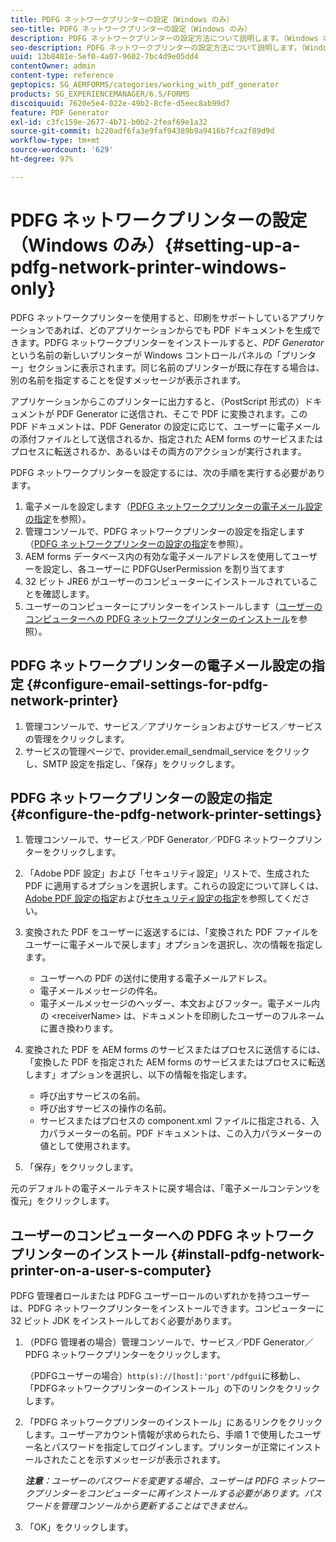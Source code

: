 ```yaml
---
title: PDFG ネットワークプリンターの設定（Windows のみ）
seo-title: PDFG ネットワークプリンターの設定（Windows のみ）
description: PDFG ネットワークプリンターの設定方法について説明します。（Windows のみ）
seo-description: PDFG ネットワークプリンターの設定方法について説明します。（Windows のみ）
uuid: 13b8481e-5ef0-4a07-9602-7bc4d9e05dd4
contentOwner: admin
content-type: reference
geptopics: SG_AEMFORMS/categories/working_with_pdf_generator
products: SG_EXPERIENCEMANAGER/6.5/FORMS
discoiquuid: 7620e5e4-022e-49b2-8cfe-d5eec8ab99d7
feature: PDF Generator
exl-id: c3fc159e-2677-4b71-b0b2-2feaf69e1a32
source-git-commit: b220adf6fa3e9faf94389b9a9416b7fca2f89d9d
workflow-type: tm+mt
source-wordcount: '629'
ht-degree: 97%

---
```


# PDFG ネットワークプリンターの設定（Windows のみ）{#setting-up-a-pdfg-network-printer-windows-only}

PDFG ネットワークプリンターを使用すると、印刷をサポートしているアプリケーションであれば、どのアプリケーションからでも PDF ドキュメントを生成できます。PDFG ネットワークプリンターをインストールすると、*PDF Generator* という名前の新しいプリンターが Windows コントロールパネルの「プリンター」セクションに表示されます。同じ名前のプリンターが既に存在する場合は、別の名前を指定することを促すメッセージが表示されます。

アプリケーションからこのプリンターに出力すると、（PostScript 形式の）ドキュメントが PDF Generator に送信され、そこで PDF に変換されます。この PDF ドキュメントは、PDF Generator の設定に応じて、ユーザーに電子メールの添付ファイルとして送信されるか、指定された AEM forms のサービスまたはプロセスに転送されるか、あるいはその両方のアクションが実行されます。

PDFG ネットワークプリンターを設定するには、次の手順を実行する必要があります。

1. 電子メールを設定します（[PDFG ネットワークプリンターの電子メール設定の指定](setting-pdfg-network-printer-windows.md#configure-email-settings-for-pdfg-network-printer)を参照）。
1. 管理コンソールで、PDFG ネットワークプリンターの設定を指定します（[PDFG ネットワークプリンターの設定の指定](setting-pdfg-network-printer-windows.md#configure-the-pdfg-network-printer-settings)を参照）。
1. AEM forms データベース内の有効な電子メールアドレスを使用してユーザーを設定し、各ユーザーに PDFGUserPermission を割り当てます<!-- Fix broken link See Setting up and organizing users -->
1. 32 ビット JRE6 がユーザーのコンピューターにインストールされていることを確認します。
1. ユーザーのコンピューターにプリンターをインストールします（[ユーザーのコンピューターへの PDFG ネットワークプリンターのインストール](setting-pdfg-network-printer-windows.md#install-pdfg-network-printer-on-a-user-s-computer)を参照）。

## PDFG ネットワークプリンターの電子メール設定の指定  {#configure-email-settings-for-pdfg-network-printer}

1. 管理コンソールで、サービス／アプリケーションおよびサービス／サービスの管理をクリックします。
1. サービスの管理ページで、provider.email_sendmail_service をクリックし、SMTP 設定を指定し、「保存」をクリックします。

## PDFG ネットワークプリンターの設定の指定  {#configure-the-pdfg-network-printer-settings}

1. 管理コンソールで、サービス／PDF Generator／PDFG ネットワークプリンターをクリックします。
1. 「Adobe PDF 設定」および「セキュリティ設定」リストで、生成された PDF に適用するオプションを選択します。これらの設定について詳しくは、[Adobe PDF 設定の指定](/help/forms/using/admin-help/configuring-pdf-settings.md#configuring-adobe-pdf-settings)および[セキュリティ設定の指定](/help/forms/using/admin-help/configuring-security-settings.md#configuring-security-settings)を参照してください。
1. 変換された PDF をユーザーに返送するには、「変換された PDF ファイルをユーザーに電子メールで戻します」オプションを選択し、次の情報を指定します。

   * ユーザーへの PDF の送付に使用する電子メールアドレス。
   * 電子メールメッセージの件名。
   * 電子メールメッセージのヘッダー、本文およびフッター。電子メール内の &lt;receiverName> は、ドキュメントを印刷したユーザーのフルネームに置き換わります。

1. 変換された PDF を AEM forms のサービスまたはプロセスに送信するには、「変換した PDF を指定された AEM forms のサービスまたはプロセスに転送します」オプションを選択し、以下の情報を指定します。

   * 呼び出すサービスの名前。
   * 呼び出すサービスの操作の名前。
   * サービスまたはプロセスの component.xml ファイルに指定される、入力パラメーターの名前。PDF ドキュメントは、この入力パラメーターの値として使用されます。

1. 「保存」をクリックします。

元のデフォルトの電子メールテキストに戻す場合は、「電子メールコンテンツを復元」をクリックします。

## ユーザーのコンピューターへの PDFG ネットワークプリンターのインストール  {#install-pdfg-network-printer-on-a-user-s-computer}

PDFG 管理者ロールまたは PDFG ユーザーロールのいずれかを持つユーザーは、PDFG ネットワークプリンターをインストールできます。コンピューターに 32 ビット JDK をインストールしておく必要があります。

1. （PDFG 管理者の場合）管理コンソールで、サービス／PDF Generator／PDFG ネットワークプリンターをクリックします。

   （PDFGユーザーの場合）`http(s)://[host]:'port'/pdfgui`に移動し、「PDFGネットワークプリンターのインストール」の下のリンクをクリックします。

1. 「PDFG ネットワークプリンターのインストール」にあるリンクをクリックします。ユーザーアカウント情報が求められたら、手順 1 で使用したユーザー名とパスワードを指定してログインします。プリンターが正常にインストールされたことを示すメッセージが表示されます。

   ***注意&#x200B;**：ユーザーのパスワードを変更する場合、ユーザーは PDFG ネットワークプリンターをコンピューターに再インストールする必要があります。パスワードを管理コンソールから更新することはできません。*

1. 「OK」をクリックします。
